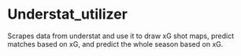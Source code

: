 # Understat_utilizer

Scrapes data from understat and use it to draw xG shot maps, predict matches based on xG, and predict the whole season based on xG.
